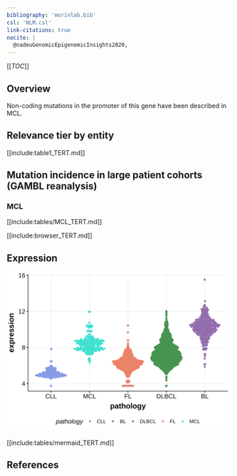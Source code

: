 ```yaml
---
bibliography: 'morinlab.bib'
csl: 'NLM.csl'
link-citations: true
nocite: |
  @nadeuGenomicEpigenomicInsights2020, 
---
```

[[_TOC_]]

## Overview

Non-coding mutations in the promoter of this gene have been described in MCL.

## Relevance tier by entity

[[include:table1_TERT.md]]

## Mutation incidence in large patient cohorts (GAMBL reanalysis)

### MCL
[[include:tables/MCL_TERT.md]]

<!---
## Mutation pattern and selective pressure estimates
-->



[[include:browser_TERT.md]]

## Expression
![](images/gene_expression/TERT_by_pathology.svg)
<!-- ORIGIN: nadeuGenomicEpigenomicInsights2020a -->
<!-- MCL: nadeuGenomicEpigenomicInsights2020b -->

[[include:tables/mermaid_TERT.md]]

## References


